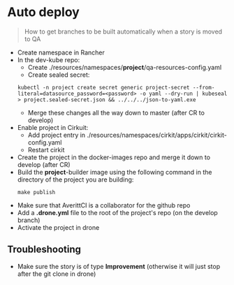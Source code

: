 # Auto deploy
> How to get branches to be built automatically when a story is moved to QA
- Create namespace in Rancher
- In the dev-kube repo:
    - Create ./resources/namespaces/**project**/qa-resources-config.yaml
    - Create sealed secret:
    ```
    kubectl -n project create secret generic project-secret --from-literal=datasource_password=<password> -o yaml --dry-run | kubeseal > project.sealed-secret.json && ../../../json-to-yaml.exe
    ```
    - Merge these changes all the way down to master (after CR to develop)
- Enable project in Cirkuit:
    - Add project entry in ./resources/namespaces/cirkit/apps/cirkit/cirkit-config.yaml
    - Restart cirkit
- Create the project in the docker-images repo and merge it down to develop (after CR)
- Build the **project**-builder image using the following command in the directory of the project you are building:
    ```
    make publish
    ```
- Make sure that AverittCI is a collaborator for the github repo
- Add a **.drone.yml** file to the root of the project's repo (on the develop branch)
- Activate the project in drone
## Troubleshooting
- Make sure the story is of type **Improvement** (otherwise it will just stop after the git clone in drone)
